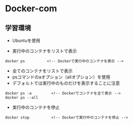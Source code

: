 # Docker-com

## 学習環境
* Ubuntuを使用

* 実行中のコンテナをリストで表示
```
docker ps          <!-- Dockerで実行中のコンテナを表示 -->
```

* 全てのコンテナをリストで表示
* psコマンドのaオプション（allオプション）を使用
* デフォルトでは実行中のものだけを表示することに注意
```
docker ps -a         <!-- Dockerでコンテナを全て表示 -->
docker ps --all
```

* 実行中のコンテナを停止
```
docker stop          <!-- Dockerで実行中のコンテナを停止 -->
```
